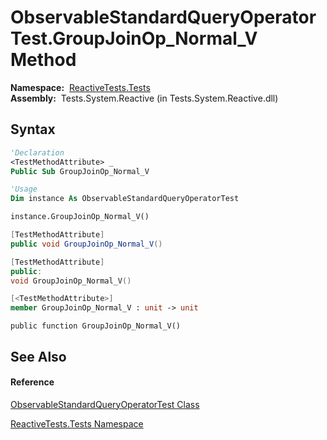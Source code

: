 # ObservableStandardQueryOperatorTest.GroupJoinOp\_Normal\_V Method

**Namespace:**  [ReactiveTests.Tests](ReactiveTests.Tests\ReactiveTests.Tests.md)  
**Assembly:**  Tests.System.Reactive (in Tests.System.Reactive.dll)

## Syntax

```vb
'Declaration
<TestMethodAttribute> _
Public Sub GroupJoinOp_Normal_V
```

```vb
'Usage
Dim instance As ObservableStandardQueryOperatorTest

instance.GroupJoinOp_Normal_V()
```

```csharp
[TestMethodAttribute]
public void GroupJoinOp_Normal_V()
```

```c++
[TestMethodAttribute]
public:
void GroupJoinOp_Normal_V()
```

```fsharp
[<TestMethodAttribute>]
member GroupJoinOp_Normal_V : unit -> unit 
```

```jscript
public function GroupJoinOp_Normal_V()
```

## See Also

#### Reference

[ObservableStandardQueryOperatorTest Class](ObservableStandardQueryOperatorTest\ObservableStandardQueryOperatorTest.md)

[ReactiveTests.Tests Namespace](ReactiveTests.Tests\ReactiveTests.Tests.md)




